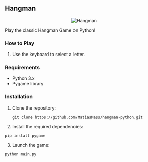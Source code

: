 ## Hangman
<p align="center">
<img src="https://i.ibb.co/7YCsKdV/Screenshot-from-2023-09-06-23-44-13.png" alt="Hangman">
 </p>
 
Play the classic Hangman Game on Python!

### How to Play

1. Use the keyboard to select a letter.

### Requirements

- Python 3.x
- Pygame library

### Installation

1. Clone the repository:

   ```
   git clone https://github.com/MatiasMass/hangman-python.git
   ```
2. Install the required dependencies:

```
pip install pygame
```

3. Launch the game:
```
python main.py
```
